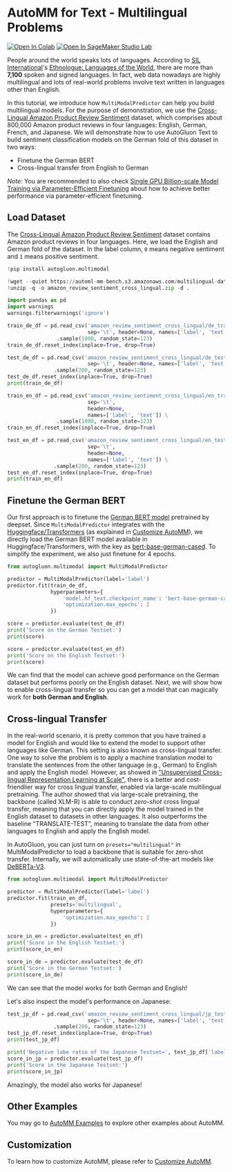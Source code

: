 # AutoMM for Text - Multilingual Problems

[![Open In Colab](https://colab.research.google.com/assets/colab-badge.svg)](https://colab.research.google.com/github/autogluon/autogluon/blob/master/docs/tutorials/multimodal/text_prediction/multilingual_text.ipynb)
[![Open In SageMaker Studio Lab](https://studiolab.sagemaker.aws/studiolab.svg)](https://studiolab.sagemaker.aws/import/github/autogluon/autogluon/blob/master/docs/tutorials/multimodal/text_prediction/multilingual_text.ipynb)



People around the world speaks lots of languages. According to [SIL International](https://en.wikipedia.org/wiki/SIL_International)'s [Ethnologue: Languages of the World](https://en.wikipedia.org/wiki/Ethnologue), 
there are more than **7,100** spoken and signed languages. In fact, web data nowadays are highly multilingual and lots of 
real-world problems involve text written in languages other than English.

In this tutorial, we introduce how `MultiModalPredictor` can help you build multilingual models. For the purpose of demonstration, 
we use the [Cross-Lingual Amazon Product Review Sentiment](https://webis.de/data/webis-cls-10.html) dataset, which 
comprises about 800,000 Amazon product reviews in four languages: English, German, French, and Japanese. 
We will demonstrate how to use AutoGluon Text to build sentiment classification models on the German fold of this dataset in two ways:

- Finetune the German BERT
- Cross-lingual transfer from English to German

*Note:* You are recommended to also check [Single GPU Billion-scale Model Training via Parameter-Efficient Finetuning](../advanced_topics/efficient_finetuning_basic.ipynb) about how to achieve better performance via parameter-efficient finetuning. 

## Load Dataset

The [Cross-Lingual Amazon Product Review Sentiment](https://webis.de/data/webis-cls-10.html) dataset contains Amazon product reviews in four languages. 
Here, we load the English and German fold of the dataset. In the label column, `0` means negative sentiment and `1` means positive sentiment.


```python
!pip install autogluon.multimodal

```


```python
!wget --quiet https://automl-mm-bench.s3.amazonaws.com/multilingual-datasets/amazon_review_sentiment_cross_lingual.zip -O amazon_review_sentiment_cross_lingual.zip
!unzip -q -o amazon_review_sentiment_cross_lingual.zip -d .
```


```python
import pandas as pd
import warnings
warnings.filterwarnings('ignore')

train_de_df = pd.read_csv('amazon_review_sentiment_cross_lingual/de_train.tsv',
                          sep='\t', header=None, names=['label', 'text']) \
                .sample(1000, random_state=123)
train_de_df.reset_index(inplace=True, drop=True)

test_de_df = pd.read_csv('amazon_review_sentiment_cross_lingual/de_test.tsv',
                          sep='\t', header=None, names=['label', 'text']) \
               .sample(200, random_state=123)
test_de_df.reset_index(inplace=True, drop=True)
print(train_de_df)
```


```python
train_en_df = pd.read_csv('amazon_review_sentiment_cross_lingual/en_train.tsv',
                          sep='\t',
                          header=None,
                          names=['label', 'text']) \
                .sample(1000, random_state=123)
train_en_df.reset_index(inplace=True, drop=True)

test_en_df = pd.read_csv('amazon_review_sentiment_cross_lingual/en_test.tsv',
                          sep='\t',
                          header=None,
                          names=['label', 'text']) \
               .sample(200, random_state=123)
test_en_df.reset_index(inplace=True, drop=True)
print(train_en_df)
```

## Finetune the German BERT

Our first approach is to finetune the [German BERT model](https://www.deepset.ai/german-bert) pretrained by deepset. 
Since `MultiModalPredictor` integrates with the [Huggingface/Transformers](https://huggingface.co/docs/transformers/index) (as explained in [Customize AutoMM](../advanced_topics/customization.ipynb)), 
we directly load the German BERT model available in Huggingface/Transformers, with the key as [bert-base-german-cased](https://huggingface.co/bert-base-german-cased). 
To simplify the experiment, we also just finetune for 4 epochs.


```python
from autogluon.multimodal import MultiModalPredictor

predictor = MultiModalPredictor(label='label')
predictor.fit(train_de_df,
              hyperparameters={
                  'model.hf_text.checkpoint_name': 'bert-base-german-cased',
                  'optimization.max_epochs': 2
              })
```


```python
score = predictor.evaluate(test_de_df)
print('Score on the German Testset:')
print(score)
```


```python
score = predictor.evaluate(test_en_df)
print('Score on the English Testset:')
print(score)
```

We can find that the model can achieve good performance on the German dataset but performs poorly on the English dataset. 
Next, we will show how to enable cross-lingual transfer so you can get a model that can magically work for **both German and English**.

## Cross-lingual Transfer

In the real-world scenario, it is pretty common that you have trained a model for English and would like to extend the model to support other languages like German. 
This setting is also known as cross-lingual transfer. One way to solve the problem is to apply a machine translation model to translate the sentences from the 
other language (e.g., German) to English and apply the English model.
However, as showed in ["Unsupervised Cross-lingual Representation Learning at Scale"](https://arxiv.org/pdf/1911.02116.pdf), 
there is a better and cost-friendlier way for cross lingual transfer, enabled via large-scale multilingual pretraining.
The author showed that via large-scale pretraining, the backbone (called XLM-R) is able to conduct *zero-shot* cross lingual transfer, 
meaning that you can directly apply the model trained in the English dataset to datasets in other languages. 
It also outperforms the baseline "TRANSLATE-TEST", meaning to translate the data from other languages to English and apply the English model. 

In AutoGluon, you can just turn on `presets="multilingual"` in MultiModalPredictor to load a backbone that is suitable for zero-shot transfer. 
Internally, we will automatically use state-of-the-art models like [DeBERTa-V3](https://arxiv.org/abs/2111.09543).


```python
from autogluon.multimodal import MultiModalPredictor

predictor = MultiModalPredictor(label='label')
predictor.fit(train_en_df,
              presets='multilingual',
              hyperparameters={
                  'optimization.max_epochs': 2
              })
```


```python
score_in_en = predictor.evaluate(test_en_df)
print('Score in the English Testset:')
print(score_in_en)
```


```python
score_in_de = predictor.evaluate(test_de_df)
print('Score in the German Testset:')
print(score_in_de)
```

We can see that the model works for both German and English!

Let's also inspect the model's performance on Japanese:


```python
test_jp_df = pd.read_csv('amazon_review_sentiment_cross_lingual/jp_test.tsv',
                          sep='\t', header=None, names=['label', 'text']) \
               .sample(200, random_state=123)
test_jp_df.reset_index(inplace=True, drop=True)
print(test_jp_df)
```


```python
print('Negative labe ratio of the Japanese Testset=', test_jp_df['label'].value_counts()[0] / len(test_jp_df))
score_in_jp = predictor.evaluate(test_jp_df)
print('Score in the Japanese Testset:')
print(score_in_jp)
```

Amazingly, the model also works for Japanese!

## Other Examples

You may go to [AutoMM Examples](https://github.com/autogluon/autogluon/tree/master/examples/automm) to explore other examples about AutoMM.

## Customization
To learn how to customize AutoMM, please refer to [Customize AutoMM](../advanced_topics/customization.ipynb).
